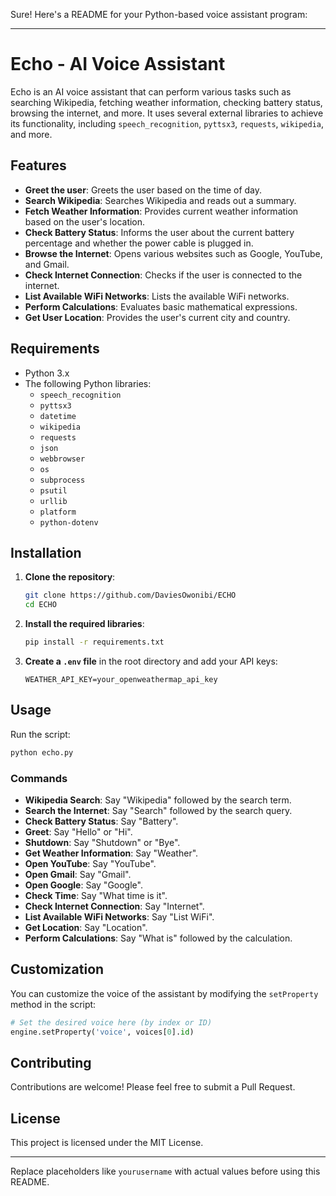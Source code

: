 Sure! Here's a README for your Python-based voice assistant program:

---

# Echo - AI Voice Assistant

Echo is an AI voice assistant that can perform various tasks such as searching Wikipedia, fetching weather information, checking battery status, browsing the internet, and more. It uses several external libraries to achieve its functionality, including `speech_recognition`, `pyttsx3`, `requests`, `wikipedia`, and more.

## Features

- **Greet the user**: Greets the user based on the time of day.
- **Search Wikipedia**: Searches Wikipedia and reads out a summary.
- **Fetch Weather Information**: Provides current weather information based on the user's location.
- **Check Battery Status**: Informs the user about the current battery percentage and whether the power cable is plugged in.
- **Browse the Internet**: Opens various websites such as Google, YouTube, and Gmail.
- **Check Internet Connection**: Checks if the user is connected to the internet.
- **List Available WiFi Networks**: Lists the available WiFi networks.
- **Perform Calculations**: Evaluates basic mathematical expressions.
- **Get User Location**: Provides the user's current city and country.

## Requirements

- Python 3.x
- The following Python libraries:
  - `speech_recognition`
  - `pyttsx3`
  - `datetime`
  - `wikipedia`
  - `requests`
  - `json`
  - `webbrowser`
  - `os`
  - `subprocess`
  - `psutil`
  - `urllib`
  - `platform`
  - `python-dotenv`

## Installation

1. **Clone the repository**:

   ```sh
   git clone https://github.com/DaviesOwonibi/ECHO
   cd ECHO
   ```

2. **Install the required libraries**:

   ```sh
   pip install -r requirements.txt
   ```

3. **Create a `.env` file** in the root directory and add your API keys:

   ```
   WEATHER_API_KEY=your_openweathermap_api_key
   ```

## Usage

Run the script:

```sh
python echo.py
```

### Commands

- **Wikipedia Search**: Say "Wikipedia" followed by the search term.
- **Search the Internet**: Say "Search" followed by the search query.
- **Check Battery Status**: Say "Battery".
- **Greet**: Say "Hello" or "Hi".
- **Shutdown**: Say "Shutdown" or "Bye".
- **Get Weather Information**: Say "Weather".
- **Open YouTube**: Say "YouTube".
- **Open Gmail**: Say "Gmail".
- **Open Google**: Say "Google".
- **Check Time**: Say "What time is it".
- **Check Internet Connection**: Say "Internet".
- **List Available WiFi Networks**: Say "List WiFi".
- **Get Location**: Say "Location".
- **Perform Calculations**: Say "What is" followed by the calculation.

## Customization

You can customize the voice of the assistant by modifying the `setProperty` method in the script:

```python
# Set the desired voice here (by index or ID)
engine.setProperty('voice', voices[0].id)
```

## Contributing

Contributions are welcome! Please feel free to submit a Pull Request.

## License

This project is licensed under the MIT License.

---

Replace placeholders like `yourusername`  with actual values before using this README.